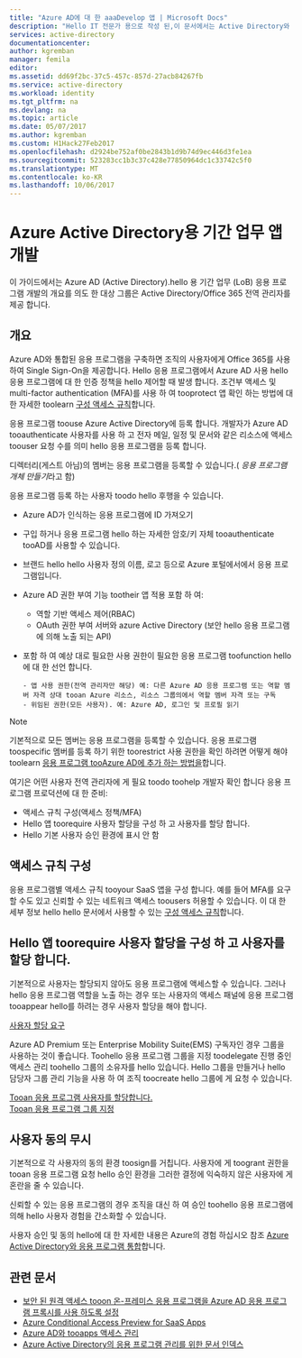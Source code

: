 ```yaml
---
title: "Azure AD에 대 한 aaaDevelop 앱 | Microsoft Docs"
description: "Hello IT 전문가 용으로 작성 된,이 문서에서는 Active Directory와 Azure 응용 프로그램 통합에 대 한 지침을 제공 합니다."
services: active-directory
documentationcenter: 
author: kgremban
manager: femila
editor: 
ms.assetid: dd69f2bc-37c5-457c-857d-27acb84267fb
ms.service: active-directory
ms.workload: identity
ms.tgt_pltfrm: na
ms.devlang: na
ms.topic: article
ms.date: 05/07/2017
ms.author: kgremban
ms.custom: H1Hack27Feb2017
ms.openlocfilehash: d2924be752af0be2843b1d9b74d9ec446d3fe1ea
ms.sourcegitcommit: 523283cc1b3c37c428e77850964dc1c33742c5f0
ms.translationtype: MT
ms.contentlocale: ko-KR
ms.lasthandoff: 10/06/2017
---
```

# <a name="develop-line-of-business-apps-for-azure-active-directory"></a>Azure Active Directory용 기간 업무 앱 개발
이 가이드에서는 Azure AD (Active Directory).hello 용 기간 업무 (LoB) 응용 프로그램 개발의 개요를 의도 한 대상 그룹은 Active Directory/Office 365 전역 관리자를 제공 합니다.

## <a name="overview"></a>개요
Azure AD와 통합된 응용 프로그램을 구축하면 조직의 사용자에게 Office 365를 사용하여 Single Sign-On을 제공합니다. Hello 응용 프로그램에서 Azure AD 사용 hello 응용 프로그램에 대 한 인증 정책을 hello 제어할 때 발생 합니다. 조건부 액세스 및 multi-factor authentication (MFA)를 사용 하 여 tooprotect 앱 확인 하는 방법에 대 한 자세한 toolearn [구성 액세스 규칙](active-directory-conditional-access-azuread-connected-apps.md)합니다.

응용 프로그램 toouse Azure Active Directory에 등록 합니다. 개발자가 Azure AD tooauthenticate 사용자를 사용 하 고 전자 메일, 일정 및 문서와 같은 리소스에 액세스 toouser 요청 수를 의미 hello 응용 프로그램을 등록 합니다.

디렉터리(게스트 아님)의 멤버는 응용 프로그램을 등록할 수 있습니다.( *응용 프로그램 개체 만들기*라고 함)

응용 프로그램 등록 하는 사용자 toodo hello 후행을 수 있습니다.

* Azure AD가 인식하는 응용 프로그램에 ID 가져오기
* 구입 하거나 응용 프로그램 hello 하는 자세한 암호/키 자체 tooauthenticate tooAD를 사용할 수 있습니다.
* 브랜드 hello hello 사용자 정의 이름, 로고 등으로 Azure 포털에서에서 응용 프로그램입니다.
* Azure AD 권한 부여 기능 tootheir 앱 적용 포함 하 여:

  * 역할 기반 액세스 제어(RBAC)
  * OAuth 권한 부여 서버와 azure Active Directory (보안 hello 응용 프로그램에 의해 노출 되는 API)
* 포함 하 여 예상 대로 필요한 사용 권한이 필요한 응용 프로그램 toofunction hello에 대 한 선언 합니다.

      - 앱 사용 권한(전역 관리자만 해당) 예: 다른 Azure AD 응용 프로그램 또는 역할 멤버 자격 상대 tooan Azure 리소스, 리소스 그룹의에서 역할 멤버 자격 또는 구독
      - 위임된 권한(모든 사용자). 예: Azure AD, 로그인 및 프로필 읽기

> [!NOTE]
> 기본적으로 모든 멤버는 응용 프로그램을 등록할 수 있습니다. 응용 프로그램 toospecific 멤버를 등록 하기 위한 toorestrict 사용 권한을 확인 하려면 어떻게 해야 toolearn [응용 프로그램 tooAzure AD에 추가 하는 방법을](develop/active-directory-how-applications-are-added.md#who-has-permission-to-add-applications-to-my-azure-ad-instance)합니다.
>
>

여기은 어떤 사용자 전역 관리자에 게 필요 toodo toohelp 개발자 확인 합니다 응용 프로그램 프로덕션에 대 한 준비:

* 액세스 규칙 구성(액세스 정책/MFA)
* Hello 앱 toorequire 사용자 할당을 구성 하 고 사용자를 할당 합니다.
* Hello 기본 사용자 승인 환경에 표시 안 함

## <a name="configure-access-rules"></a>액세스 규칙 구성
응용 프로그램별 액세스 규칙 tooyour SaaS 앱을 구성 합니다. 예를 들어 MFA를 요구할 수도 있고 신뢰할 수 있는 네트워크 액세스 toousers 허용할 수 있습니다. 이 대 한 세부 정보 hello hello 문서에서 사용할 수 있는 [구성 액세스 규칙](active-directory-conditional-access-azuread-connected-apps.md)합니다.

## <a name="configure-hello-app-toorequire-user-assignment-and-assign-users"></a>Hello 앱 toorequire 사용자 할당을 구성 하 고 사용자를 할당 합니다.
기본적으로 사용자는 할당되지 않아도 응용 프로그램에 액세스할 수 있습니다. 그러나 hello 응용 프로그램 역할을 노출 하는 경우 또는 사용자의 액세스 패널에 응용 프로그램 tooappear hello를 하려는 경우 사용자 할당을 해야 합니다.

[사용자 할당 요구](active-directory-applications-guiding-developers-requiring-user-assignment.md)

Azure AD Premium 또는 Enterprise Mobility Suite(EMS) 구독자인 경우 그룹을 사용하는 것이 좋습니다. Toohello 응용 프로그램 그룹을 지정 toodelegate 진행 중인 액세스 관리 toohello 그룹의 소유자를 hello 있습니다. Hello 그룹을 만들거나 hello 담당자 그룹 관리 기능을 사용 하 여 조직 toocreate hello 그룹에 게 요청 수 있습니다.

[Tooan 응용 프로그램 사용자를 할당합니다.](active-directory-applications-guiding-developers-assigning-users.md)  
[Tooan 응용 프로그램 그룹 지정](active-directory-applications-guiding-developers-assigning-groups.md)

## <a name="suppress-user-consent"></a>사용자 동의 무시
기본적으로 각 사용자의 동의 환경 toosign를 거칩니다. 사용자에 게 toogrant 권한을 tooan 응용 프로그램 요청 hello 승인 환경을 그러한 결정에 익숙하지 않은 사용자에 게 혼란을 줄 수 있습니다.

신뢰할 수 있는 응용 프로그램의 경우 조직을 대신 하 여 승인 toohello 응용 프로그램에 의해 hello 사용자 경험을 간소화할 수 있습니다.

사용자 승인 및 동의 hello에 대 한 자세한 내용은 Azure의 경험 하십시오 참조 [Azure Active Directory와 응용 프로그램 통합](active-directory-integrating-applications.md)합니다.

## <a name="related-articles"></a>관련 문서
* [보안 된 원격 액세스 tooon 온-프레미스 응용 프로그램을 Azure AD 응용 프로그램 프록시를 사용 하도록 설정](active-directory-application-proxy-get-started.md)
* [Azure Conditional Access Preview for SaaS Apps](active-directory-conditional-access-azuread-connected-apps.md)
* [Azure AD와 tooapps 액세스 관리](active-directory-managing-access-to-apps.md)
* [Azure Active Directory의 응용 프로그램 관리를 위한 문서 인덱스](active-directory-apps-index.md)
